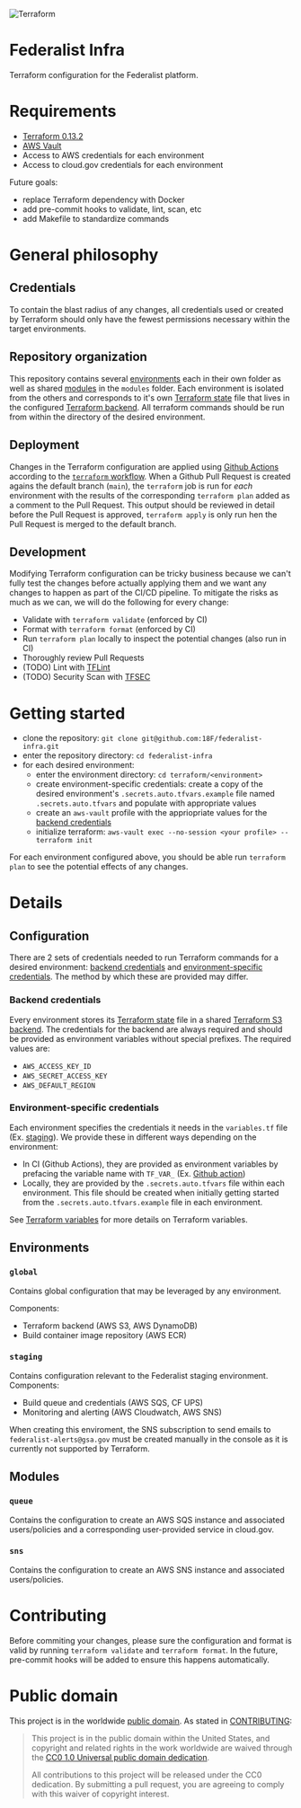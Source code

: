 ![Terraform](https://github.com/18F/federalist-infra/workflows/Terraform/badge.svg)

# Federalist Infra
Terraform configuration for the Federalist platform.

# Requirements
- [Terraform 0.13.2](https://www.terraform.io/downloads.html)
- [AWS Vault](https://github.com/99designs/aws-vault)
- Access to AWS credentials for each environment
- Access to cloud.gov credentials for each environment

Future goals:
- replace Terraform dependency with Docker
- add pre-commit hooks to validate, lint, scan, etc
- add Makefile to standardize commands

# General philosophy
## Credentials
To contain the blast radius of any changes, all credentials used or created by Terraform should only have the fewest permissions necessary within the target environments.

## Repository organization
This repository contains several [environments](#environments) each in their own folder as well as shared [modules](#modules) in the `modules` folder. Each environment is isolated from the others and corresponds to it's own [Terraform state](https://www.terraform.io/docs/state/index.html) file that lives in the configured [Terraform backend](https://www.terraform.io/docs/backends/index.html). All terraform commands should be run from within the directory of the desired environment.

## Deployment
Changes in the Terraform configuration are applied using [Github Actions](https://docs.github.com/en/free-pro-team@latest/actions) according to the [`terraform` workflow](https://github.com/18F/federalist-infra/blob/main/.github/workflows/terraform.yml). When a Github Pull Request is created agains the default branch (`main`), the `terraform` job is run for *each* environment with the results of the corresponding `terraform plan` added as a comment to the Pull Request. This output should be reviewed in detail before the Pull Request is approved, `terraform apply` is only run hen the Pull Request is merged to the default branch.

## Development
Modifying Terraform configuration can be tricky business because we can't fully test the changes before actually applying them and we want any changes to happen as part of the CI/CD pipeline. To mitigate the risks as much as we can, we will do the following for every change:
- Validate with `terraform validate` (enforced by CI)
- Format with `terraform format` (enforced by CI)
- Run `terraform plan` locally to inspect the potential changes (also run in CI)
- Thoroughly review Pull Requests
- (TODO) Lint with [TFLint](https://github.com/terraform-linters/tflint)
- (TODO) Security Scan with [TFSEC](https://github.com/tfsec/tfsec)

# Getting started
- clone the repository: `git clone git@github.com:18F/federalist-infra.git`
- enter the repository directory: `cd federalist-infra`
- for each desired environment:
  - enter the environment directory: `cd terraform/<environment>`
  - create environment-specific credentials: create a copy of the desired environment's `.secrets.auto.tfvars.example` file named `.secrets.auto.tfvars` and populate with appropriate values
  - create an `aws-vault` profile with the appriopriate values for the [backend credentials](#backend-credentials)
  - initialize terraform: `aws-vault exec --no-session <your profile> -- terraform init`

For each environment configured above, you should be able run `terraform plan` to see the potential effects of any changes.

# Details
## Configuration
There are 2 sets of credentials needed to run Terraform commands for a desired environment: [backend credentials](#backend-credentials) and [environment-specific credentials](#environment-specific-credentials). The method by which these are provided may differ.

### Backend credentials
Every environment stores its [Terraform state](https://www.terraform.io/docs/state/index.html) file in a shared [Terraform S3 backend](https://www.terraform.io/docs/backends/types/s3.html). The credentials for the backend are always required and should be provided as environment variables without special prefixes. The required values are:

- `AWS_ACCESS_KEY_ID`
- `AWS_SECRET_ACCESS_KEY`
- `AWS_DEFAULT_REGION`

### Environment-specific credentials
Each environment specifies the credentials it needs in the `variables.tf` file (Ex. [staging](https://github.com/18F/federalist-infra/blob/main/terraform/staging/variables.tf)). We provide these in different ways depending on the environment:

- In CI (Github Actions), they are provided as environment variables by prefacing the variable name with `TF_VAR_` (Ex. [Github action](https://github.com/18F/federalist-infra/blob/main/.github/workflows/terraform.yml#L22))
- Locally, they are provided by the `.secrets.auto.tfvars` file within each environment. This file should be created when initially getting started from the `.secrets.auto.tfvars.example` file in each environment.

See [Terraform variables](https://www.terraform.io/docs/configuration/variables.html) for more details on Terraform variables.

## Environments
### `global`
Contains global configuration that may be leveraged by any environment.

Components:
- Terraform backend (AWS S3, AWS DynamoDB)
- Build container image repository (AWS ECR)

### `staging`
Contains configuration relevant to the Federalist staging environment.
Components:
- Build queue and credentials (AWS SQS, CF UPS)
- Monitoring and alerting (AWS Cloudwatch, AWS SNS)

When creating this enviroment, the SNS subscription to send emails to `federalist-alerts@gsa.gov` must be created manually in the console as it is currently not supported by Terraform.

## Modules
### `queue`
Contains the configuration to create an AWS SQS instance and associated users/policies and a corresponding user-provided service in cloud.gov.

### `sns`
Contains the configuration to create an AWS SNS instance and associated users/policies.

# Contributing
Before commiting your changes, please sure the configuration and format is valid by running `terraform validate` and `terraform format`. In the future, pre-commit hooks will be added to ensure this happens automatically.

# Public domain

This project is in the worldwide [public domain](LICENSE.md). As stated in [CONTRIBUTING](CONTRIBUTING.md):

> This project is in the public domain within the United States, and copyright and related rights in the work worldwide are waived through the [CC0 1.0 Universal public domain dedication](https://creativecommons.org/publicdomain/zero/1.0/).
>
> All contributions to this project will be released under the CC0 dedication. By submitting a pull request, you are agreeing to comply with this waiver of copyright interest.